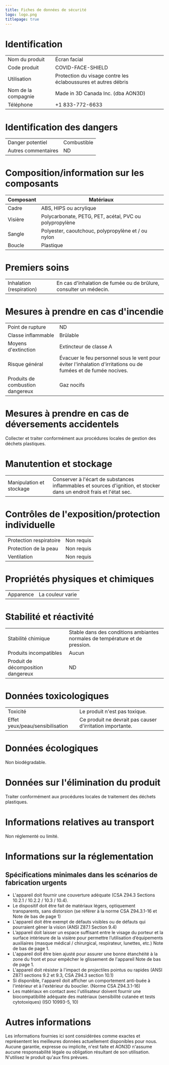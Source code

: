```yaml
---
title: Fiches de données de sécurité
logo: logo.png
titlepage: true
---
```


# Identification

| | |
|---|---|
| Nom du produit | Écran facial |
| Code produit | COVID-FACE-SHIELD |
| Utilisation | Protection du visage contre les éclaboussures et autres débris |
| Nom de la compagnie | Made in 3D Canada Inc. (dba AON3D) |
| Téléphone | \+1 833-772-6633 |

# Identification des dangers

| | |
|---|---|
| Danger potentiel | Combustible |
| Autres commentaires | ND |

# Composition/information sur les composants

| Composant | Matériaux |
|---|---|
| Cadre | ABS, HIPS ou acrylique |
| Visière | Polycarbonate, PETG, PET, acétal, PVC ou polypropylène |
| Sangle | Polyester, caoutchouc, polypropylène et / ou nylon |
| Boucle | Plastique |

# Premiers soins

| | |
|---|---|
| Inhalation (respiration) | En cas d'inhalation de fumée ou de brûlure, consulter un médecin. |

# Mesures à prendre en cas d'incendie

| | |
|---|---|
| Point de rupture | ND |
| Classe inflammable | Brûlable |
| Moyens d'extinction | Extincteur de classe A |
| Risque général | Évacuer le feu personnel sous le vent pour éviter l'inhalation d'irritations ou de fumées et de fumée nocives. |
| Produits de combustion dangereux | Gaz nocifs |

# Mesures à prendre en cas de déversements accidentels

Collecter et traiter conformément aux procédures locales de gestion des
déchets plastiques.

# Manutention et stockage

| | |
|---|---|
| Manipulation et stockage | Conserver à l'écart de substances inflammables et sources d'ignition, et stocker dans un endroit frais et l'état sec. |

# Contrôles de l'exposition/protection individuelle

| | |
|---|---|
| Protection respiratoire | Non requis |
| Protection de la peau | Non requis |
| Ventilation | Non requis |

# Propriétés physiques et chimiques

| | |
|---|---|
| Apparence | La couleur varie |

# Stabilité et réactivité

| | |
|---|---|
| Stabilité chimique | Stable dans des conditions ambiantes normales de température et de pression. |
| Produits incompatibles | Aucun |
| Produit de décomposition dangereux | ND |

# Données toxicologiques

| | |
|---|---|
| Toxicité | Le produit n'est pas toxique. |
| Effet yeux/peau/sensibilisation | Ce produit ne devrait pas causer d'irritation importante. |

# Données écologiques

Non biodégradable.

# Données sur l'élimination du produit

Traiter conformément aux procédures locales de traitement des déchets
plastiques.

# Informations relatives au transport

Non réglementé ou limité.

# Informations sur la réglementation

## Spécifications minimales dans les scénarios de fabrication urgents

- L'appareil doit fournir une couverture adéquate (CSA Z94.3 Sections 10.2.1 / 10.2.2 / 10.3 / 10.4).
- Le dispositif doit être fait de matériaux légers, optiquement transparents, sans distorsion (se référer à la norme CSA Z94.3.1-16 et Note de bas de page 1)
- L'appareil doit être exempt de défauts visibles ou de défauts qui pourraient gêner la vision (ANSI Z87.1 Section 9.4)
- L’appareil doit laisser un espace suffisant entre le visage du porteur et la surface intérieure de la visière pour permettre l’utilisation d’équipements auxiliaires (masque médical / chirurgical, respirateur, lunettes, etc.) Note de bas de page 1.
- L'appareil doit être bien ajusté pour assurer une bonne étanchéité à la zone du front et pour empêcher le glissement de l'appareil Note de bas de page 1.
- L'appareil doit résister à l'impact de projectiles pointus ou rapides (ANSI Z87.1 sections 9.2 et 9.3, CSA Z94.3 section 10.1)
- Si disponible, l'appareil doit afficher un comportement anti-buée à l'intérieur et à l'extérieur du bouclier. (Norme CSA Z94.3.1-16)
- Les matériaux en contact avec l'utilisateur doivent fournir une biocompatibilité adéquate des matériaux (sensibilité cutanée et tests cytotoxiques) (ISO 10993-5, 10)

# Autres informations

Les informations fournies ici sont considérées comme exactes et
représentent les meilleures données actuellement disponibles pour nous.
Aucune garantie, expresse ou implicite, n'est faite et AON3D n'assume
aucune responsabilité légale ou obligation résultant de son utilisation.
N'utilisez le produit qu'aux fins prévues.
